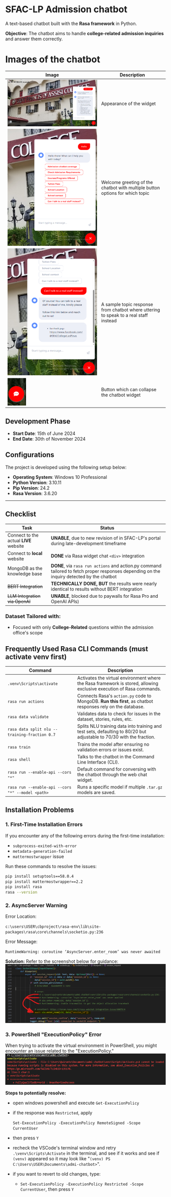 # SFAC-LP Admission chatbot

A text-based chatbot built with the **Rasa framework** in Python.  

**Objective**: The chatbot aims to handle **college-related admission inquiries** and answer them correctly.

# Images of the chatbot
|   Image   |   Description |
|-|-|
|   ![Whole](docs/readme/whole.png)    |Appearance of the widget|
|   ![Whole](docs/readme/welcome.png)  |Welcome greeting of the chatbot with multiple button options for which topic|
|   ![Whole](docs/readme/sample.png)   |A sample topic response from chatbot where uttering to speak to a real staff instead|
|   ![Whole](docs/readme/button.png)   |Button which can collapse the chatbot widget|

## Development Phase
- **Start Date**: 15th of June 2024
- **End Date**: 30th of November 2024

## Configurations
The project is developed using the following setup below:

- **Operating System**: Windows 10 Professional
- **Python Version**: 3.10.11
- **Pip Version**: 24.2
- **Rasa Version**: 3.6.20
---

## Checklist
| Task | Status |
|-------------------------|-------------------------------|
| Connect to the actual **LIVE** website    | **UNABLE**, due to new revision of in SFAC-LP's portal during late-development timeframe|
| Connect to **local** website              | **DONE** via Rasa widget chat `<div>` integration |
| MongoDB as the knowledge base             | **DONE**, via `rasa run actions` and action.py command tailored to fetch proper responses depending on the inquiry detected by the chatbot|
| ~~BERT Integration~~                      | **TECHNICALLY DONE, BUT** the results were nearly identical to results without BERT integration|
| ~~LLM Integration via OpenAI~~            | **UNABLE**, blocked due to paywalls for Rasa Pro and OpenAI APIs)                            |


### Dataset Tailored with:
- Focused with only **College-Related** questions within the admission office's scope

## Frequently Used Rasa CLI Commands (must activate venv first)

|**Command**|**Description**|
|   ----    |  ----    |
| `.venv\Scripts\activate`                            | Activates the virtual environment where the Rasa framework is stored, allowing exclusive execution of Rasa commands. |
| `rasa run actions`                                  | Connects Rasa's `action.py` code to MongoDB. **Run this first**, as chatbot responses rely on the database.|
| `rasa data validate`                                | Validates data to check for issues in the dataset, stories, rules, etc.|
| `rasa data split nlu --training-fraction 0.7`       | Splits NLU training data into training and test sets, defaulting to 80/20 but adjustable to 70/30 with the fraction.|
| `rasa train`                                        | Trains the model after ensuring no validation errors or issues exist.|
| `rasa shell`                                        | Talks to the chatbot in the Command Line Interface (CLI).|
| `rasa run --enable-api --cors "*"`                  | Default command for conversing with the chatbot through the web chat widget.|
| `rasa run --enable-api --cors "*" --model <path>`   | Runs a specific model if multiple `.tar.gz` models are saved.|


## Installation Problems

### 1. First-Time Installation Errors
If you encounter any of the following errors during the first-time installation:
- `subprocess-exited-with-error`
- `metadata-generation-failed`
- `mattermostwrapper` issue

Run these commands to resolve the issues:
```bash
pip install setuptools==58.0.4
pip install mattermostwrapper==2.2
pip install rasa
rasa --version
```
### 2. AsyncServer Warning

Error Location:

`c:\users\USER\cbproject\rasa-env\lib\site-packages\rasa\core\channels\socketio.py:236`

Error Message:

`RuntimeWarning: coroutine ‘AsyncServer.enter_room’ was never awaited`

**Solution:**
Refer to the screenshot below for guidance:
![async_236_warning](docs/errors/async_236_warning.png)
    

### 3. PowerShell "ExecutionPolicy" Error
When trying to activate the virtual environment in PowerShell, you might encounter an issue related to the "ExecutionPolicy."
![Execution policy](docs/errors/execution_policy.png)

**Steps to potentially resolve:**
- open windows powershell and execute `Get-ExecutionPolicy`
- if the response was `Restricted`, apply 

    `Set-ExecutionPolicy -ExecutionPolicy RemoteSigned -Scope CurrentUser`

- then press `Y`

- recheck the VSCode's terminal window and retry `.\venv\Scripts\Activate` in the terminal, and see if it works and see if `(venv)` appeared so it may look like 
"`(venv) PS C:\Users\USER\Documents\admi-chatbot>`".

- if you want to revert to old changes, type:
    - `Set-ExecutionPolicy -ExecutionPolicy Restricted -Scope CurrentUser`, then press `Y`




        
